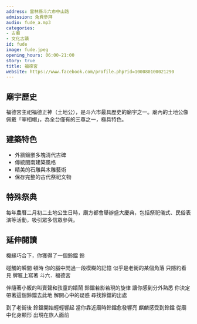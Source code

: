 ```yaml
---
address: 雲林縣斗六市中山路
admission: 免費參拜
audio: fude_a.mp3
categories:
- 古廟
- 文化古蹟
id: fude
image: fude.jpeg
opening_hours: 06:00-21:00
story: true
title: 福德宮
website: https://www.facebook.com/profile.php?id=100080100021290
---
```


## 廟宇歷史

福德宮主祀福德正神（土地公），是斗六市最具歷史的廟宇之一。廟內的土地公像佩戴「宰相帽」，為全台僅有的三尊之一，極具特色。

## 建築特色

- 外牆鑲嵌多塊清代古碑
- 傳統閩南建築風格
- 精美的石雕與木雕藝術
- 保存完整的古代祭祀文物

## 特殊祭典

每年農曆二月初二土地公生日時，廟方都會舉辦盛大慶典，包括祭祀儀式、民俗表演等活動，吸引眾多信眾參與。

## 延伸閱讀

機緣巧合下，你獲得了一個鈴鐺
鈴

碰觸的瞬間
頓時
你的腦中閃過一段模糊的記憶
似乎是老街的某個角落
只隱約看見 牌匾上寫著
斗六．福德宮

伴隨著小販的叫賣聲和孩童的嬉鬧
鈴鐺若影若現的旋律
讓你感到分外熟悉
你決定帶著這個鈴鐺去此地
解開心中的疑惑
尋找鈴鐺的出處

到了老街後
鈴鐺開始輕輕響起
當你靠近廟時鈴鐺愈發響亮
麒麟感受到鈴鐺
從廟中化身顯形
出現在旅人面前